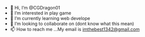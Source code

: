 - 👋 Hi, I’m @CGDragon01
- 👀 I’m interested in play game  
- 🌱 I’m currently learning web develope
- 💞️ I’m looking to collaborate on (dont know what this mean)
- 📫 How to reach me ...My email is imthebest1342@gmail.com

<!---
CGDragon01/CGDragon01 is a ✨ special ✨ repository because its `README.md` (this file) appears on your GitHub profile.
You can click the Preview link to take a look at your changes.
--->
